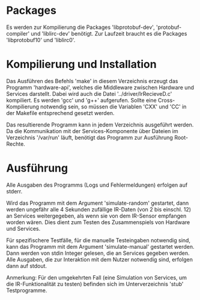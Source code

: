 # Packages

Es werden zur Kompilierung die Packages 'libprotobuf-dev', 'protobuf-compiler' und 'liblirc-dev'
benötigt.
Zur Laufzeit braucht es die Packages 'libprotobuf10' und 'liblirc0'.

# Kompilierung und Installation

Das Ausführen des Befehls 'make' in diesem Verzeichnis erzeugt das Programm 'hardware-api', welches
die Middleware zwischen Hardware und Services darstellt. Dabei wird auch die Datei
'../driver/IrRecieveD.c' kompiliert. Es werden 'gcc' und 'g++' aufgerufen. Sollte eine
Cross-Kompilierung notwendig sein, so müssen die Variablen 'CXX' und 'CC' in der Makefile
entsprechend gesetzt werden.

Das resultierende Programm kann in jedem Verzeichnis ausgeführt werden.
Da die Kommunikation mit der Services-Komponente über Dateien im Verzeichnis '/var/run' läuft,
benötigt das Programm zur Ausführung Root-Rechte.

# Ausführung

Alle Ausgaben des Programms (Logs und Fehlermeldungen) erfolgen auf stderr.

Wird das Programm mit dem Argument 'simulate-random' gestartet, dann werden ungefähr alle 4 Sekunden
zufällige IR-Daten (von 2 bis einschl. 12) an Services weitergegeben, als wenn sie von dem IR-Sensor
empfangen worden wären. Dies dient zum Testen des Zusammenspiels von Hardware und Services.

Für spezifischere Testfälle, für die manuelle Testeingaben notwendig sind, kann das Programm mit dem
Argument 'simulate-manual' gestartet werden. Dann werden von stdin Integer gelesen, die an Services
gegeben werden. Alle Ausgaben, die zur Interaktion mit dem Nutzer notwendig sind, erfolgen dann auf
stdout.

Anmerkung: Für den umgekehrten Fall (eine Simulation von Services, um die IR-Funktionalität zu
testen) befinden sich im Unterverzeichnis 'stub' Testprogramme.
